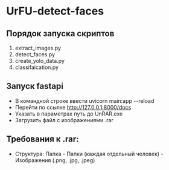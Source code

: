 # UrFU-detect-faces
## Порядок запуска скриптов
1. extract_images.py
2. detect_faces.py
3. create_yolo_data.py
4. classifaication.py 

## Запуск fastapi
* В командной строке ввести uvicorn main:app --reload
* Перейти по ссылке http://127.0.0.1:8000/docs
* Указать в параметрах путь до UnRAR.exe
* Загрузить файл с изображениями .rar 

## Требования к .rar:
* Структура: Папка - Папки (каждая отдельный человек) - Изображения (.png, .jpg, .jpeg)